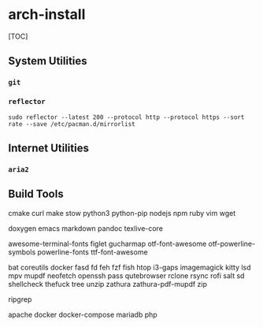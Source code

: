 # arch-install

[TOC]

## System Utilities

### `git`

### `reflector`

`sudo reflector --latest 200 --protocol http --protocol https --sort rate --save /etc/pacman.d/mirrorlist`

## Internet Utilities

### `aria2`

## Build Tools
cmake
curl 
make 
stow
python3 
python-pip 
nodejs 
npm 
ruby
vim
wget

doxygen 
emacs 
markdown 
pandoc 
texlive-core 


awesome-terminal-fonts 
figlet 
gucharmap 
otf-font-awesome 
otf-powerline-symbols 
powerline-fonts 
ttf-font-awesome 

bat
coreutils
docker
fasd
fd
feh
fzf
fish
htop
i3-gaps
imagemagick
kitty
lsd
mpv
mupdf
neofetch
openssh
pass
qutebrowser
rclone
rsync
rofi
salt
sd
shellcheck
thefuck
tree
unzip
zathura
zathura-pdf-mupdf
zip

ripgrep

apache 
docker 
docker-compose
mariadb
php
